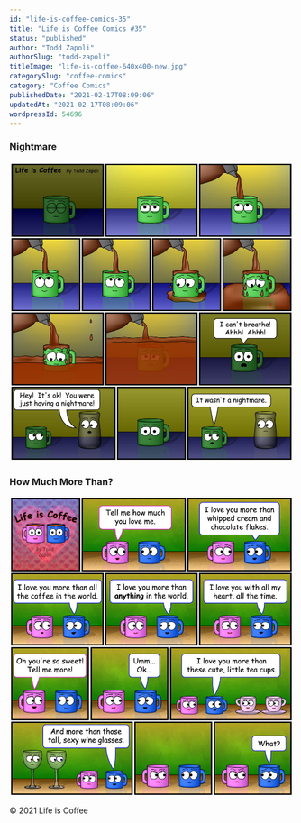 ```yaml
---
id: "life-is-coffee-comics-35"
title: "Life is Coffee Comics #35"
status: "published"
author: "Todd Zapoli"
authorSlug: "todd-zapoli"
titleImage: "life-is-coffee-640x400-new.jpg"
categorySlug: "coffee-comics"
category: "Coffee Comics"
publishedDate: "2021-02-17T08:09:06"
updatedAt: "2021-02-17T08:09:06"
wordpressId: 54696
---
```


### Nightmare

![Nightmare Life is Coffee](Nightmare-coffee-comic.jpg)

### How Much More Than?

![How Much More Than Life is Coffee](How-Much-More-Than-coffee-comic.jpg)

© 2021 Life is Coffee
